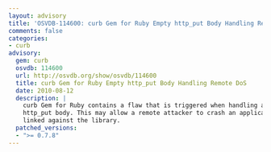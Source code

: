 ```yaml
---
layout: advisory
title: 'OSVDB-114600: curb Gem for Ruby Empty http_put Body Handling Remote DoS'
comments: false
categories:
- curb
advisory:
  gem: curb
  osvdb: 114600
  url: http://osvdb.org/show/osvdb/114600
  title: curb Gem for Ruby Empty http_put Body Handling Remote DoS
  date: 2010-08-12
  description: |
    curb Gem for Ruby contains a flaw that is triggered when handling an empty
    http_put body. This may allow a remote attacker to crash an application
    linked against the library.
  patched_versions:
  - ">= 0.7.8"
---
```

